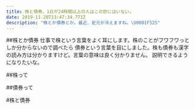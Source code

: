 ```yaml
---
title: 株と債券。1日が24時間以上の人はこの世にはいない。
date: 2019-11-20T13:47:34.771Z
description: "株とか債券とか。最近、足元が冷えますね。\U0001F525"
---
```

##株とか債券
仕事で株という言葉をよく耳にします。株のことがフワフワっとしか分からないので調べたら
債券という言葉を目にしました。株も債券も漢字の読み方は分かりますけど。言葉の意味は良く分かりません。
説明できるようになりたいな。

##株って

##債券って

#株と債券
